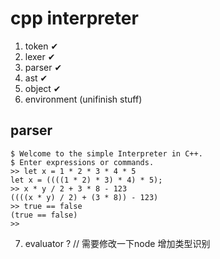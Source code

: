 # cpp interpreter
1. token &#10004;
2. lexer &#10004;
3. parser &#10004;
4. ast &#10004;
5. object &#10004;
6. environment (unifinish stuff)
## parser
```interpreter in c++
$ Welcome to the simple Interpreter in C++.
$ Enter expressions or commands.
>> let x = 1 * 2 * 3 * 4 * 5
let x = ((((1 * 2) * 3) * 4) * 5);
>> x * y / 2 + 3 * 8 - 123
((((x * y) / 2) + (3 * 8)) - 123)
>> true == false
(true == false)
>>
```
7. evaluator ?
// 需要修改一下node 增加类型识别
